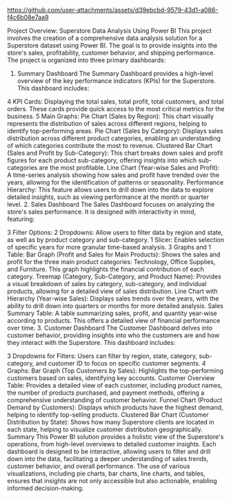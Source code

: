 https://github.com/user-attachments/assets/d39ebcbd-9579-43d1-a086-f4c6b08e7aa9

Project Overview: Superstore Data Analysis Using Power BI
This project involves the creation of a comprehensive data analysis solution for a Superstore dataset using Power BI. The goal is to provide insights into the store's sales, profitability, customer behavior, and shipping performance. The project is organized into three primary dashboards:

1. Summary Dashboard
The Summary Dashboard provides a high-level overview of the key performance indicators (KPIs) for the Superstore. This dashboard includes:

4 KPI Cards: Displaying the total sales, total profit, total customers, and total orders. These cards provide quick access to the most critical metrics for the business.
5 Main Graphs:
Pie Chart (Sales by Region): This chart visually represents the distribution of sales across different regions, helping to identify top-performing areas.
Pie Chart (Sales by Category): Displays sales distribution across different product categories, enabling an understanding of which categories contribute the most to revenue.
Clustered Bar Chart (Sales and Profit by Sub-Category): This chart breaks down sales and profit figures for each product sub-category, offering insights into which sub-categories are the most profitable.
Line Chart (Year-wise Sales and Profit): A time-series analysis showing how sales and profit have trended over the years, allowing for the identification of patterns or seasonality.
Performance Hierarchy: This feature allows users to drill down into the data to explore detailed insights, such as viewing performance at the month or quarter level.
2. Sales Dashboard
The Sales Dashboard focuses on analyzing the store's sales performance. It is designed with interactivity in mind, featuring:

3 Filter Options:
2 Dropdowns: Allow users to filter data by region and state, as well as by product category and sub-category.
1 Slicer: Enables selection of specific years for more granular time-based analysis.
3 Graphs and 1 Table:
Bar Graph (Profit and Sales for Main Products): Shows the sales and profit for the three main product categories: Technology, Office Supplies, and Furniture. This graph highlights the financial contribution of each category.
Treemap (Category, Sub-Category, and Product Name): Provides a visual breakdown of sales by category, sub-category, and individual products, allowing for a detailed view of sales distribution.
Line Chart with Hierarchy (Year-wise Sales): Displays sales trends over the years, with the ability to drill down into quarters or months for more detailed analysis.
Sales Summary Table: A table summarizing sales, profit, and quantity year-wise according to products. This offers a detailed view of financial performance over time.
3. Customer Dashboard
The Customer Dashboard delves into customer behavior, providing insights into who the customers are and how they interact with the Superstore. This dashboard includes:

3 Dropdowns for Filters:
Users can filter by region, state, category, sub-category, and customer ID to focus on specific customer segments.
4 Graphs:
Bar Graph (Top Customers by Sales): Highlights the top-performing customers based on sales, identifying key accounts.
Customer Overview Table: Provides a detailed view of each customer, including product names, the number of products purchased, and payment methods, offering a comprehensive understanding of customer behavior.
Funnel Chart (Product Demand by Customers): Displays which products have the highest demand, helping to identify top-selling products.
Clustered Bar Chart (Customer Distribution by State): Shows how many Superstore clients are located in each state, helping to visualize customer distribution geographically.
Summary
This Power BI solution provides a holistic view of the Superstore's operations, from high-level overviews to detailed customer insights. Each dashboard is designed to be interactive, allowing users to filter and drill down into the data, facilitating a deeper understanding of sales trends, customer behavior, and overall performance. The use of various visualizations, including pie charts, bar charts, line charts, and tables, ensures that insights are not only accessible but also actionable, enabling informed decision-making.
